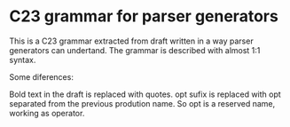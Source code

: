 # C23 grammar for parser generators

This is a C23 grammar extracted from draft written in a way parser generators can undertand. 
The grammar is described with almost 1:1 syntax.

Some diferences:

Bold text in the draft is replaced with quotes.
opt sufix is replaced with opt separated from the previous prodution name.
So opt is a reserved name, working as operator.

